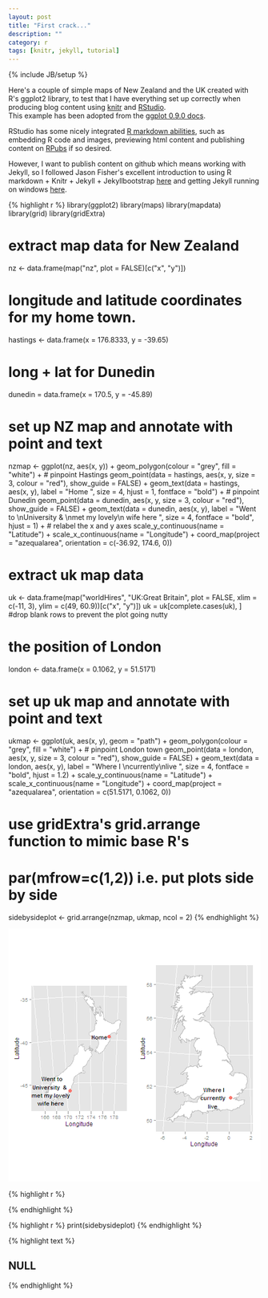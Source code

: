 ```yaml
---
layout: post
title: "First crack..."
description: ""
category: r
tags: [knitr, jekyll, tutorial]
---
```

{% include JB/setup %}

Here's a couple of simple maps of New Zealand and the UK created with R's ggplot2 library, to test that I have everything set up correctly when producing blog content using [knitr](http://yihui.name/knitr/) and [RStudio](http://rstudio.org).   
This example has been adopted from the [ggplot 0.9.0 docs](
http://had.co.nz/ggplot2/docs/coord_map.html). 

RStudio has some nicely integrated [R markdown abilities](http://rstudio.org/docs/authoring/using_markdown), such as embedding R code and images, previewing html content and publishing content on [RPubs](http://rpubs.com/) if so desired.

However, I want to publish content on github which means working with Jekyll, so I followed Jason Fisher's excellent introduction to using R markdown + Knitr + Jekyll + Jekyllbootstrap [here](http://jfisher-usgs.github.com/r/2012/07/03/knitr-jekyll/) and getting Jekyll running on windows [here](http://jfisher-usgs.github.com/lessons/2012/05/30/jekyll-build-on-windows/). 



{% highlight r %}
library(ggplot2)
library(maps)
library(mapdata)
library(grid)
library(gridExtra)

# extract map data for New Zealand
nz <- data.frame(map("nz", plot = FALSE)[c("x", "y")])

# longitude and latitude coordinates for my home town.
hastings <- data.frame(x = 176.8333, y = -39.65)

# long + lat for Dunedin
dunedin = data.frame(x = 170.5, y = -45.89)

# set up NZ map and annotate with point and text
nzmap <- ggplot(nz, aes(x, y)) + geom_polygon(colour = "grey", fill = "white") + 
    # pinpoint Hastings
geom_point(data = hastings, aes(x, y, size = 3, colour = "red"), show_guide = FALSE) + 
    geom_text(data = hastings, aes(x, y), label = "Home ", size = 4, hjust = 1, 
        fontface = "bold") + # pinpoint Dunedin
geom_point(data = dunedin, aes(x, y, size = 3, colour = "red"), show_guide = FALSE) + 
    geom_text(data = dunedin, aes(x, y), label = "Went to     \nUniversity  &  \nmet my lovely\n wife here    ", 
        size = 4, fontface = "bold", hjust = 1) + # relabel the x and y axes
scale_y_continuous(name = "Latitude") + scale_x_continuous(name = "Longitude") + 
    coord_map(project = "azequalarea", orientation = c(-36.92, 174.6, 0))

# extract uk map data
uk <- data.frame(map("worldHires", "UK:Great Britain", plot = FALSE, xlim = c(-11, 
    3), ylim = c(49, 60.9))[c("x", "y")])
uk = uk[complete.cases(uk), ]  #drop blank rows to prevent the plot going nutty

# the position of London
london <- data.frame(x = 0.1062, y = 51.5171)

# set up uk map and annotate with point and text
ukmap <- ggplot(uk, aes(x, y), geom = "path") + geom_polygon(colour = "grey", 
    fill = "white") + # pinpoint London town
geom_point(data = london, aes(x, y, size = 3, colour = "red"), show_guide = FALSE) + 
    geom_text(data = london, aes(x, y), label = "Where I \ncurrently\nlive      ", 
        size = 4, fontface = "bold", hjust = 1.2) + scale_y_continuous(name = "Latitude") + 
    scale_x_continuous(name = "Longitude") + coord_map(project = "azequalarea", 
    orientation = c(51.5171, 0.1062, 0))

# use gridExtra's grid.arrange function to mimic base R's
# par(mfrow=c(1,2)) i.e. put plots side by side
sidebysideplot <- grid.arrange(nzmap, ukmap, ncol = 2)
{% endhighlight %}

![center](/figs/2012-09-01-first-crack/main.png) 

{% highlight r %}

{% endhighlight %}



{% highlight r %}
print(sidebysideplot)
{% endhighlight %}



{% highlight text %}
## NULL
{% endhighlight %}

